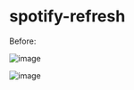 # spotify-refresh

Before:

![image](https://user-images.githubusercontent.com/128275602/227711938-de5bc2c2-8e2a-46c1-aef2-5028b1103171.png)

![image](https://user-images.githubusercontent.com/128275602/227711871-577e702e-439f-44bb-8ad9-e46b2810cebd.png)
